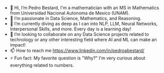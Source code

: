 - 👋 Hi, I’m Pedro Bestard, I'm a mathematician with an MS in Mathematics from Universidad Nacional Autonoma de Mexico (UNAM).
- 👀 I’m passionate in Data Science, Mathematics, and Reasoning.
- 🌱 I’m currently diving as deep as I can into NLP, LLM, Neural Networks, Interpersonal Skills, and more. Every day is a learning day!
- 💞️ I’m looking to collaborate on any Data Science projects related to technology or any other interesting field where AI and ML can make an impact!
- 📫 How to reach me https://www.linkedin.com/in/pedroabestard/
- ⚡ Fun fact: My favorite question is "Why?" I'm very curious about everything related to numbers.

<!---
pedroabestard/pedroabestard is a ✨ special ✨ repository because its `README.md` (this file) appears on your GitHub profile.
You can click the Preview link to take a look at your changes.
--->
